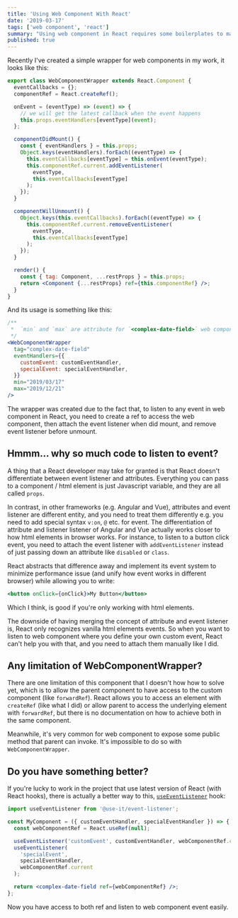 ```yaml
---
title: 'Using Web Component With React'
date: '2019-03-17'
tags: ['web component', 'react']
summary: "Using web component in React requires some boilerplates to make it work, trying to abstract that boilerplate has a limitation. With React hooks, it's much less boiletplate and the abstraction is no longer needed."
published: true
---
```


Recently I've created a simple wrapper for web components in my work, it looks like this:

```jsx
export class WebComponentWrapper extends React.Component {
  eventCallbacks = {};
  componentRef = React.createRef();

  onEvent = (eventType) => (event) => {
    // we will get the latest callback when the event happens
    this.props.eventHandlers[eventType](event);
  };

  componentDidMount() {
    const { eventHandlers } = this.props;
    Object.keys(eventHandlers).forEach((eventType) => {
      this.eventCallbacks[eventType] = this.onEvent(eventType);
      this.componentRef.current.addEventListener(
        eventType,
        this.eventCallbacks[eventType]
      );
    });
  }

  componentWillUnmount() {
    Object.keys(this.eventCallbacks).forEach((eventType) => {
      this.componentRef.current.removeEventListener(
        eventType,
        this.eventCallbacks[eventType]
      );
    });
  }

  render() {
    const { tag: Component, ...restProps } = this.props;
    return <Component {...restProps} ref={this.componentRef} />;
  }
}
```

And its usage is something like this:

```jsx
/**
 *  `min` and `max` are attribute for `<complex-date-field>` web component
 */
<WebComponentWrapper
  tag="complex-date-field"
  eventHandlers={{
    customEvent: customEventHandler,
    specialEvent: specialEventHandler,
  }}
  min="2019/03/17"
  max="2019/12/21"
/>
```

The wrapper was created due to the fact that, to listen to any event in web component in React, you need to create a ref to access the web component, then attach the event listener when did mount, and remove event listener before unmount.

## Hmmm... why so much code to listen to event?

A thing that a React developer may take for granted is that React doesn't differentiate between event listener and attributes. Everything you can pass to a component / html element is just Javascript variable, and they are all called `props`.

In contrast, in other frameworks (e.g. Angular and Vue), attributes and event listener are different entity, and you need to treat them differently e.g. you need to add special syntax `v:on`, `@` etc. for event. The differentiation of attribute and listener listener of Angular and Vue actually works closer to how html elements in browser works. For instance, to listen to a button click event, you need to attach the event listener with `addEventListener` instead of just passing down an attribute like `disabled` or `class`.

React abstracts that difference away and implement its event system to minimize performance issue (and unify how event works in different browser) while allowing you to write:

```jsx
<button onClick={onClick}>My Button</button>
```

Which I think, is good if you're only working with html elements.

The downside of having merging the concept of attribute and event listener is, React only recognizes vanilla html elements events. So when you want to listen to web component where you define your own custom event, React can't help you with that, and you need to attach them manually like I did.

## Any limitation of WebComponentWrapper?

There are one limitation of this component that I doesn't how how to solve yet, which is to allow the parent component to have access to the custom component (like `forwardRef`). React allows you to access an element with `createRef` (like what I did) or allow parent to access the underlying element with `forwardRef`, but there is no documentation on how to achieve both in the same component.

Meanwhile, it's very common for web component to expose some public method that parent can invoke. It's impossible to do so with `WebComponentWrapper`.

## Do you have something better?

If you're lucky to work in the project that use latest version of React (with React hooks), there is actually a better way to this, [`useEventListener`](https://www.npmjs.com/package/@use-it/event-listener) hook:

```jsx
import useEventListener from '@use-it/event-listener';

const MyComponent = ({ customEventHandler, specialEventHandler }) => {
  const webComponentRef = React.useRef(null);

  useEventListener('customEvent', customEventHandler, webComponentRef.current);
  useEventListener(
    'specialEvent',
    specialEventHandler,
    webComponentRef.current
  );

  return <complex-date-field ref={webComponentRef} />;
};
```

Now you have access to both ref and listen to web component event easily.
